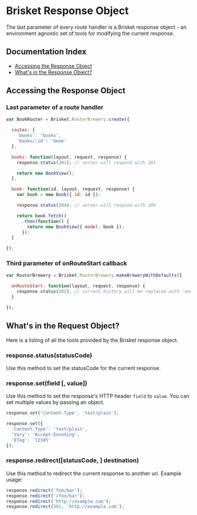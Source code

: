 Brisket Response Object
======================

The last parameter of every route handler is a Brisket response object - an environment agnostic set of tools for modifying the current response.

## Documentation Index

* [Accessing the Response Object](#accessing-the-response-object)
* [What's in the Response Object?](#whats-in-the-response-object)

## Accessing the Response Object

### Last parameter of a route handler

```js
var BookRouter = Brisket.RouterBrewery.create({

  routes: {
    'books': 'books',
    'books/:id': 'book'
  },

  books: function(layout, request, response) {
    response.status(201); // server will respond with 201

    return new BookView();
  },

  book: function(id, layout, request, response) {
    var book = new Book({ id: id });

    response.status(204); // server will respond with 204

    return book.fetch()
      .then(function() {
        return new BookView({ model: book });
      });
  }

});
```

### Third parameter of onRouteStart callback

```js
var RouterBrewery = Brisket.RouterBrewery.makeBreweryWithDefaults({

  onRouteStart: function(layout, request, response) {
    response.status(202); // current history will be replaced with 'another/route'
  }

});
```


## What's in the Request Object?
Here is a listing of all the tools provided by the Brisket response object.

### response.status(statusCode)
Use this method to set the statusCode for the current response.

### response.set(field [, value])
Use this method to set the response's HTTP header `field` to `value`. You can set multiple values by passing an object.

```js
response.set('Content-Type', 'text/plain');

response.set({
  'Content-Type': 'text/plain',
  'Vary': 'Accept-Encoding',
  'ETag': '12345'
});
```

### response.redirect([statusCode, ] destination)
Use this method to redirect the current response to another uri. Example usage:

```js
response.redirect('foo/bar');
response.redirect('/foo/bar');
response.redirect('http://example.com');
response.redirect(301, 'http://example.com');
```
